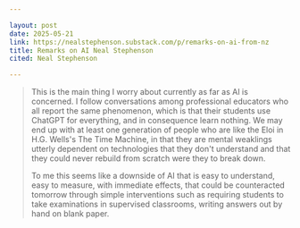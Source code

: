 ```yaml
---

layout: post
date: 2025-05-21
link: https://nealstephenson.substack.com/p/remarks-on-ai-from-nz
title: Remarks on AI Neal Stephenson
cited: Neal Stephenson

---
```


> This is the main thing I worry about currently as far as AI is concerned. I follow conversations among professional educators who all report the same phenomenon, which is that their students use ChatGPT for everything, and in consequence learn nothing. We may end up with at least one generation of people who are like the Eloi in H.G. Wells's The Time Machine, in that they are mental weaklings utterly dependent on technologies that they don't understand and that they could never rebuild from scratch were they to break down.
> 
> To me this seems like a downside of AI that is easy to understand, easy to measure, with immediate effects, that could be counteracted tomorrow through simple interventions such as requiring students to take examinations in supervised classrooms, writing answers out by hand on blank paper.